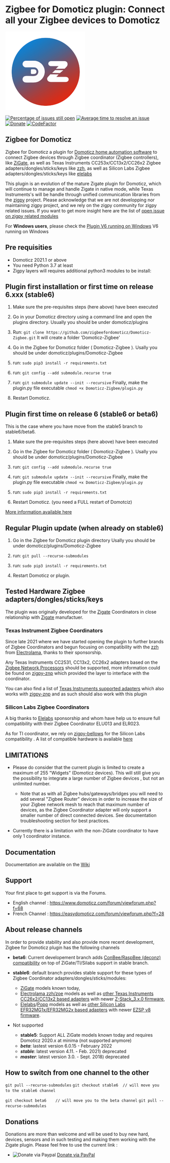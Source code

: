 # Zigbee for Domoticz plugin: Connect all your Zigbee devices to Domoticz

![Zigbee for Domoticz](https://github.com/zigbeefordomoticz/Domoticz-Zigbee/blob/beta6/images/Z4D-200.png )

[![Percentage of issues still open](http://isitmaintained.com/badge/open/zigbeefordomoticz/Domoticz-Zigbee.svg)](http://isitmaintained.com/project/zigbeefordomoticz/Domoticz-Zigbee "Percentage of issues still open")
[![Average time to resolve an issue](http://isitmaintained.com/badge/resolution/zigbeefordomoticz/Domoticz-Zigbee.svg)](http://isitmaintained.com/project/zigbeefordomoticz/Domoticz-Zigbee "Average time to resolve an issue")
[![Donate](https://img.shields.io/badge/Donate-PayPal-green.svg)](https://paypal.me/pipiche "Donate via PayPal")
[![CodeFactor](https://www.codefactor.io/repository/github/zigbeefordomoticz/domoticz-zigbee/badge/beta6)](https://www.codefactor.io/repository/github/zigbeefordomoticz/domoticz-zigbee/overview/beta6)

## Zigbee for Domoticz

Zigbee for Domoticz a plugin for [Domoticz home automation software](https://www.domoticz.com/) to connect Zigbee devices through Zigbee coordinator (Zigbee controllers), like [ZiGate](https://zigate.fr), as well as Texas Instruments CC253x/CC13x2/CC26x2 Zigbee adapters/dongles/sticks/keys like [zzh](https://electrolama.com/projects/zig-a-zig-ah/), as well as Silicon Labs Zigbee adapters/dongles/sticks/keys like [elelabs](https://elelabs.com/)

This plugin is an evolution of the mature Zigate plugin for Domoticz, which will continue to manage and handle Zigate in native mode, while Texas Instruments's will be handle through unified communication libraries from the [zigpy](https://github.com/zigpy/zigpy) project. Please acknowledge that we are not developping nor maintaining zigpy project, and we rely on the zigpy community for zigpy related issues. If you want to get more insight here are the list of [open issue on zigpy related modules](https://github.com/zigbeefordomoticz/Domoticz-Zigbee/issues/1235)

For __Windows users__, please check the [Plugin V6 running on Windows](https://zigbeefordomoticz.github.io/wiki/en-eng/Plugin_Version6_on_Windows.html) V6 running on Windows

## Pre requisities

* Domoticz 2021.1 or above
* You need Python 3.7 at least
* Zigpy layers will requires additional python3 modules to be install:

## Plugin first installation or first time on release 6.xxx (stable6)

1. Make sure the pre-requisites steps (here above) have been executed

2. Go in your Domoticz directory using a command line and open the plugins directory.
  Usually you should be under domoticz/plugins

3. Run: `git clone https://github.com/zigbeefordomoticz/Domoticz-Zigbee.git`
  It will create a folder 'Domoticz-Zigbee'

4. Go in the Zigbee for Domoticz folder ( Domoticz-Zigbee ).
  Usally you should be under domoticz/plugins/Domoticz-Zigbee
  
5. run: `sudo pip3 install -r requirements.txt`

6. run: `git config --add submodule.recurse true`

7. run: `git submodule update --init --recursive`
  Finally, make the plugin.py file executable `chmod +x Domoticz-Zigbee/plugin.py`

8. Restart Domoticz.

## Plugin first time on release 6 (stable6 or beta6)

This is the case where you have move from the stable5 branch to stable6/beta6.

1. Make sure the pre-requisites steps (here above) have been executed

2. Go in the Zigbee for Domoticz folder ( Domoticz-Zigbee ).
  Usally you should be under domoticz/plugins/Domoticz-Zigbee

3. run: `git config --add submodule.recurse true`

4. run: `git submodule update --init --recursive`
  Finally, make the plugin.py file executable `chmod +x Domoticz-Zigbee/plugin.py`
  
5. run: `sudo pip3 install -r requirements.txt`

6. Restart Domoticz. (you need a FULL restart of Domotciz)

[More information available here](https://zigbeefordomoticz.github.io/wiki/en-eng/Plugin_Version-6.html)

## Regular Plugin update (when already on stable6)

1. Go in the Zigbee for Domoticz plugin directory
  Usally you should be under domoticz/plugins/Domoticz-Zigbee
  
2. run: `git pull --recurse-submodules`

3. run: `sudo pip3 install -r requirements.txt`

4. Restart Domoticz or plugin.

## Tested Hardware Zigbee adapters/dongles/sticks/keys

The plugin was originally developed for the [Zigate](https://zigate.fr) Coordinators in close relationship with [Zigate](https://zigate.fr) manufactuer.

### Texas Instrument Zigbee Coordinators

Since late 2021 where we have started opening the plugin to further brands of Zigbee Coordinators and begun focusing on compatibility with the [zzh](https://electrolama.com/projects/zig-a-zig-ah/) from [Electrolama](https://electrolama.com), thanks to their sponsorship.

Any Texas Instruments CC2531, CC13x2, CC26x2 adapters based on the [Zigbee Network Processors](http://dev.ti.com/tirex/content/simplelink_zigbee_sdk_plugin_2_20_00_06/docs/zigbee_user_guide/html/zigbee/introduction.html ) should be supported, more information could be found on [zigpy-znp](https://github.com/zigpy/zigpy-znp) which provided the layer to interface with the coordinator.

You can also find a list of [Texas Instruments supported adapters](https://www.zigbee2mqtt.io/guide/adapters/#recommended) which also works with [zigpy-znp](https://github.com/zigpy/zigpy-znp) and as such should also work with this plugin

### Silicon Labs Zigbee Coordinators

A big thanks to [Elelabs](https://elelabs.com/) sponsorship and whom have help us to ensure full compatibility with their Zigbee Coordinator ELU013 and ELR023.

As for TI coordinator, we rely on [zigpy-bellows](https://github.com/zigpy/bellows) for the Silicon Labs compatibility . A list of compatible hardware is available [here](https://github.com/zigpy/bellows#hardware-requirement)

## LIMITATIONS

* Please do consider that the current plugin is limited to create a maximum of 255 "Widgets" (Domoticz devices).  This will still give you the possibility to integrate a large number of Zigbee devices , but not an unlimited number.

  * Note that as with all Zigbee hubs/gateways/bridges you will need to add several "Zigbee Router" devices in order to increase the size of your Zigbee network mesh to reach that maximum number of devices, as the Zigbee Coordinator adapter will only support a smaller number of direct connected devices. See documentation troubleshooting section for best practices.

* Currently there is a limitation with the non-ZiGate coordinator to have only 1 coordinator instance.

## Documentation

Documentation are available on the [Wiki](https://zigbeefordomoticz.github.io/wiki)

## Support

Your first place to get support is via the Forums.

* English channel : <https://www.domoticz.com/forum/viewforum.php?f=68>
* French Channel : <https://easydomoticz.com/forum/viewforum.php?f=28>

## About release channels

In order to provide stability and also provide more recent development, Zigbee for Domoticz plugin has the following channels

* __beta6__: Current developement branch adds [ConBee/RaspBee (deconz) compatibility](https://github.com/zigpy/zigpy-deconz) on top of ZiGate/TI/Silabs support in stable branch.
* __stable6__: default branch provides stable support for these types of Zigbee Coordinator adapters/dongles/sticks/modules:
  * [ZiGate](https://zigate.fr) models known today,
  * [Electrolama zzh/zoe](https://electrolama.com/) models as well as [other Texas Instruments CC26x2/CC13x2 based adapters](https://github.com/zigpy/bellows/blob/dev/README.md#hardware-requirement) with newer [Z-Stack_3.x.0 firmware](https://github.com/Koenkk/Z-Stack-firmware/tree/master/coordinator/Z-Stack_3.x.0/bin),
  * [Elelabs](https://elelabs.com/shop/)/[Popp](https://popp.eu/zb-stick/) models as well as [other Silicon Labs EFR32MG1x/EFR32MG2x based adapters](https://github.com/zigpy/zigpy-znp/blob/dev/README.md#hardware-requirements) with newer [EZSP v8 firmware](https://github.com/grobasoz/zigbee-firmware/).

* Not supported
  * __stable5__: Support ALL ZiGate models known today and requires Domoticz 2020.x at minima (not supported anymore)
  * *__beta__*: lastest version 6.0.15 - February 2022
  * *__stable__*: latest version 4.11. - Feb. 2021) deprecated
  * *__master__*: latest version 3.0. - Sept. 2018) deprecated

## How to switch from one channel to the other

`git pull --recurse-submodules`
`git checkout stable6  // will move you to the stable6 channel`

`git checkout beta6    // will move you to the beta channel`
`git pull --recurse-submodules`

## Donations

Donations are more than welcome and will be used to buy new hard, devices, sensors and in such testing and making them working with the Zigate plugin. Please feel free to use the current link :

* <img src="https://www.pipiche.fr//pp.svg" width="24" height="24" alt="Donate via Paypal"/> <a href="https://paypal.me/pipiche">Donate via PayPal</a><br/>